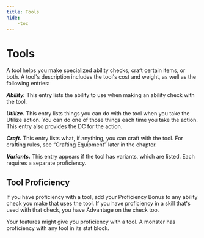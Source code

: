 ```yaml
---
title: Tools
hide:
    -toc
---
```


# Tools

A tool helps you make specialized ability checks, craft certain items, or both. A tool's description includes the tool's cost and weight, as well as the following entries:

***Ability.*** This entry lists the ability to use when making an ability check with the tool.

***Utilize.*** This entry lists things you can do with the tool when you take the Utilize action. You can do one of those things each time you take the action. This entry also provides the DC for the action.

***Craft.*** This entry lists what, if anything, you can craft with the tool. For crafting rules, see “Crafting Equipment” later in the chapter.

***Variants.*** This entry appears if the tool has variants, which are listed. Each requires a separate proficiency.

## Tool Proficiency

If you have proficiency with a tool, add your Proficiency Bonus to any ability check you make that uses the tool. If you have proficiency in a skill that's used with that check, you have Advantage on the check too.

Your features might give you proficiency with a tool. A monster has proficiency with any tool in its stat block.

